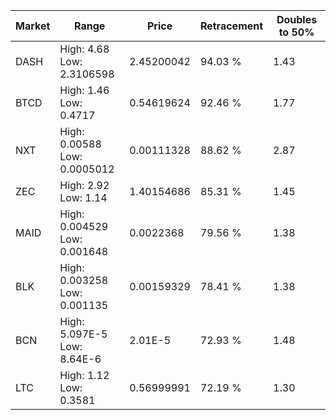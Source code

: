 | Market | Range | Price| Retracement | Doubles to 50% |
| --- | --- | --- | --- | --- |
| DASH | High: 4.68<br />Low: 2.3106598 | 2.45200042 | 94.03 % | 1.43 |
| BTCD | High: 1.46<br />Low: 0.4717 | 0.54619624 | 92.46 % | 1.77 |
| NXT | High: 0.00588<br />Low: 0.0005012 | 0.00111328 | 88.62 % | 2.87 |
| ZEC | High: 2.92<br />Low: 1.14 | 1.40154686 | 85.31 % | 1.45 |
| MAID | High: 0.004529<br />Low: 0.001648 | 0.0022368 | 79.56 % | 1.38 |
| BLK | High: 0.003258<br />Low: 0.001135 | 0.00159329 | 78.41 % | 1.38 |
| BCN | High: 5.097E-5<br />Low: 8.64E-6 | 2.01E-5 | 72.93 % | 1.48 |
| LTC | High: 1.12<br />Low: 0.3581 | 0.56999991 | 72.19 % | 1.30 |
